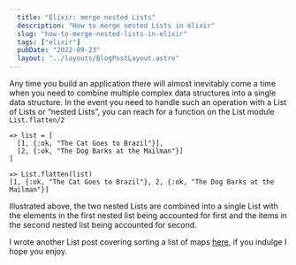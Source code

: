 ```yaml
---
  title: "Elixir: merge nested Lists"
  description: "How to merge nested Lists in elixir"
  slug: "how-to-merge-nested-lists-in-elixir"
  tags: ["elixir"]
  pubDate: "2022-09-23"
  layout: "../layouts/BlogPostLayout.astro"
---
```


Any time you build an application there will almost inevitably come a time when you need to combine multiple complex data structures into a single data structure. In the event you need to handle such an operation with a List of Lists or “nested Lists”, you can reach for a function on the List module `List.flatten/2`
 
```
=> list = [
  [1, {:ok, "The Cat Goes to Brazil"}],
  [2, {:ok, "The Dog Barks at the Mailman"}]
]
 
=> List.flatten(list)
[1, {:ok, "The Cat Goes to Brazil"}, 2, {:ok, "The Dog Barks at the Mailman"}]
```
 
Illustrated above, the two nested Lists are combined into a single List with the elements in the first nested list being accounted for first and the items in the second nested list being accounted for second.

I wrote another List post covering sorting a list of maps [here](https://www.devdecks.io/2022-sort-list-of-maps-by-key), if you indulge I hope you enjoy.

